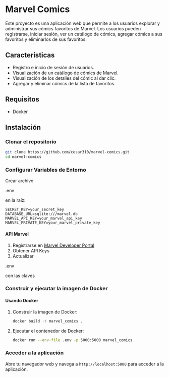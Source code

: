 # Marvel Comics

Este proyecto es una aplicación web que permite a los usuarios explorar y administrar sus cómics favoritos de Marvel. Los usuarios pueden registrarse, iniciar sesión, ver un catálogo de cómics, agregar cómics a sus favoritos y eliminarlos de sus favoritos.

## Características

- Registro e inicio de sesión de usuarios.
- Visualización de un catálogo de cómics de Marvel.
- Visualización de los detalles del cómic al dar clic.
- Agregar y eliminar cómics de la lista de favoritos.

## Requisitos

- Docker

## Instalación

### Clonar el repositorio

```sh
git clone https://github.com/cesar310/marvel-comics.git
cd marvel-comics
```

### Configurar Variables de Entorno

Crear archivo 

.env

 en la raíz:

```env
SECRET_KEY=your_secret_key
DATABASE_URL=sqlite:///marvel.db
MARVEL_API_KEY=your_marvel_api_key
MARVEL_PRIVATE_KEY=your_marvel_private_key
```

#### API Marvel
1. Registrarse en [Marvel Developer Portal](https://developer.marvel.com/)
2. Obtener API Keys
3. Actualizar 

.env

 con las claves

### Construir y ejecutar la imagen de Docker

#### Usando Docker

1. Construir la imagen de Docker:

    ```sh
    docker build -t marvel_comics .
    ```

2. Ejecutar el contenedor de Docker:

    ```sh
    docker run --env-file .env -p 5000:5000 marvel_comics
    ```

### Acceder a la aplicación

Abre tu navegador web y navega a `http://localhost:5000` para acceder a la aplicación.